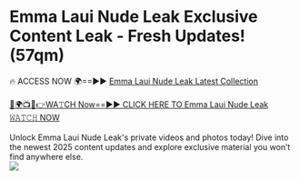 # Emma Laui Nude Leak Exclusive Content Leak - Fresh Updates! (57qm)

🔥 ACCESS NOW 🌍==►► <a href="https://tinyurl.com/2mz8nhtm" rel="nofollow">Emma Laui Nude Leak Latest Collection</a>
<br><br>
[🔴🌍📺📱👉WA𝚃CH Now==►► CLICK HERE TO Emma Laui Nude Leak 𝚆𝙰𝚃𝙲𝙷 NOW](https://tinyurl.com/2mz8nhtm)
<br><br>
Unlock Emma Laui Nude Leak's private videos and photos today! Dive into the newest 2025 content updates and explore exclusive material you won’t find anywhere else.
<br>
<a href="https://tinyurl.com/2mz8nhtm" rel="nofollow" data-target="animated-image.originalLink"><img src="https://camo.githubusercontent.com/8a4f000d20f83aca3bf7ec5f350d767afa0574a8a352519fd8cfa583a6f93a33/68747470733a2f2f692e696d6775722e636f6d2f644a486b345a712e676966" data-canonical-src="https://i.imgur.com/dJHk4Zq.gif" style="max-width: 100%; display: inline-block;" data-target="animated-image.originalImage"></a>
<br>
